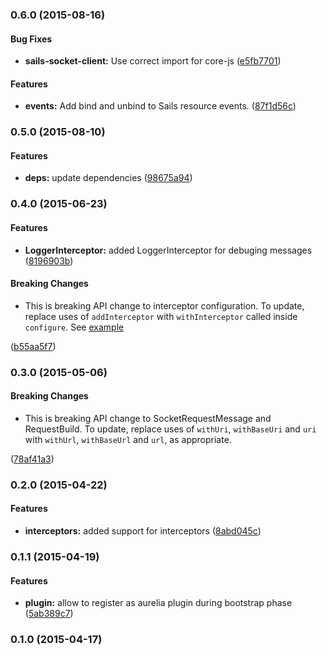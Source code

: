 ### 0.6.0 (2015-08-16)


#### Bug Fixes

* **sails-socket-client:** Use correct import for core-js ([e5fb7701](http://github.com/Mordred/aurelia-sails-socket-client/commit/e5fb77011b0c5562a096f0aa8473eac0d4d5e810))


#### Features

* **events:** Add bind and unbind to Sails resource events. ([87f1d56c](http://github.com/Mordred/aurelia-sails-socket-client/commit/87f1d56c29de7d66e6fe0a9e7a3e61587f18d0aa))


### 0.5.0 (2015-08-10)


#### Features

* **deps:** update dependencies ([98675a94](http://github.com/Mordred/aurelia-sails-socket-client/commit/98675a94e90145a6b0f32cee64d079c22d3606b5))


### 0.4.0 (2015-06-23)


#### Features

* **LoggerInterceptor:** added LoggerInterceptor for debuging messages ([8196903b](http://github.com/Mordred/aurelia-sails-socket-client/commit/8196903b565a7124902611a5eb8e57dada378b94))

#### Breaking Changes

* This is breaking API change to interceptor configuration.
To update, replace uses of `addInterceptor` with `withInterceptor` called inside
`configure`. See [example](https://github.com/Mordred/aurelia-sails-socket-client/commit/7a3bd4ea864e12e9969ff600c537e315ace98bb7#diff-089cffdd38b1054e1d0332359219fbed)

 ([b55aa5f7](http://github.com/Mordred/aurelia-sails-socket-client/commit/b55aa5f79779c76cf8d410dda6f9dd69295d0c5f))


### 0.3.0 (2015-05-06)

#### Breaking Changes

* This is breaking API change to SocketRequestMessage and RequestBuild.
To update, replace uses of `withUri`, `withBaseUri` and `uri` with `withUrl`,
`withBaseUrl` and `url`, as appropriate.

 ([78af41a3](http://github.com/Mordred/aurelia-sails-socket-client/commit/78af41a353a32406a8221c9e13117e8cc9a418ff))


### 0.2.0 (2015-04-22)


#### Features

* **interceptors:** added support for interceptors ([8abd045c](http://github.com/Mordred/aurelia-sails-socket-client/commit/8abd045c9a10409c3e1252428d42945da3e9ea62))


### 0.1.1 (2015-04-19)


#### Features

* **plugin:** allow to register as aurelia plugin during bootstrap phase ([5ab389c7](http://github.com/Mordred/aurelia-sails-socket-client/commit/5ab389c7b2396635b227a02a5c950355718814ee))


### 0.1.0 (2015-04-17)
